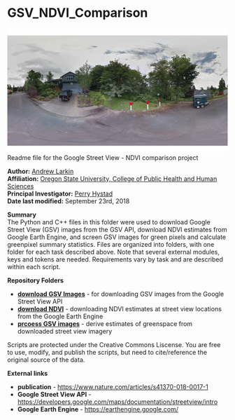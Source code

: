 # GSV_NDVI_Comparison #
![](./GreenComparev2.gif)
Readme file for the Google Street View - NDVI comparison project

**Author:** [Andrew Larkin](https://www.linkedin.com/in/andrew-larkin-525ba3b5/) <br>
**Affiliation:** [Oregon State University, College of Public Health and Human Sciences](https://health.oregonstate.edu/) <br>
**Principal Investigator:** [Perry Hystad](https://health.oregonstate.edu/people/perry-hystad) <br>
**Date last modified:** September 23rd, 2018

**Summary** <br>
The Python and C++ files in this folder were used to download Google Street View (GSV) images from the GSV API, download NDVI estimates from Google Earth Engine, and screen GSV images for green pixels and calculate greenpixel summary statistics.  Files are organized into folders, with one folder for each task described above. Note that several external modules, keys and tokens are needed.  Requirements vary by task and are described within each script.  

**Repository Folders**
- [**download GSV Images**](https://github.com/larkinandy/GSV_NDVI_Comparison/tree/master/download%20GSV%20images) - for downloading GSV images from the Google Street View API
- [**download NDVI**](https://github.com/larkinandy/GSV_NDVI_Comparison/tree/master/download%20NDVI) - downloading NDVI estimates at street view locations from the Google Earth Engine
- [**prcoess GSV images**](https://github.com/larkinandy/GSV_NDVI_Comparison/tree/master/process%20GSV%20images) - derive estimates of greenspace from downloaded street view imagery

Scripts are protected under the Creative Commons Liscense.  You are free to use, modify, and publish the scripts,
but need to cite/reference the original source of the data.

**External links**
- **publication** - https://www.nature.com/articles/s41370-018-0017-1
- **Google Street View API** - https://developers.google.com/maps/documentation/streetview/intro
- **Google Earth Engine** - https://earthengine.google.com/
